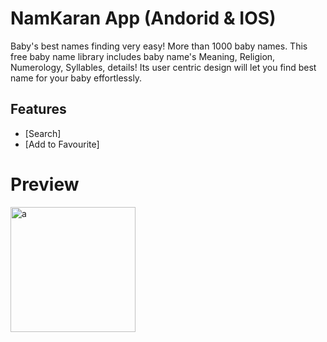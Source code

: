 # NamKaran App (Andorid & IOS)
Baby's best names finding very easy!
More than 1000 baby names.
This free baby name library includes baby name's Meaning, Religion, Numerology, Syllables, details!
Its user centric design will let you find best name for your baby effortlessly.
## Features
- [Search]
- [Add to Favourite]
# Preview
<img src="https://user-images.githubusercontent.com/71102495/147411577-9a2e397d-e244-4c6c-bcb5-477d72f00f4d.png" alt="a" width="200"/>
